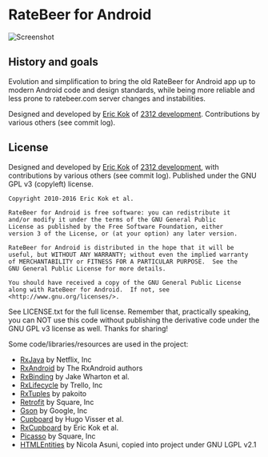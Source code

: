 # RateBeer for Android

![Screenshot](http://2312.nl/img/portfolio-transdroid/240x400-transdroid-main.png)

## History and goals

Evolution and simplification to bring the old RateBeer for Android app up to modern Android code and design standards, while being more reliable and less prone to ratebeer.com server changes and instabilities.

Designed and developed by [Eric Kok](eric@2312.nl) of [2312 development](http://2312.nl). Contributions by various others (see commit log).

## License

Designed and developed by [Eric Kok](eric@2312.nl) of [2312 development](http://2312.nl), with contributions by various others (see commit log). Published under the GNU GPL v3 (copyleft) license.
    
    Copyright 2010-2016 Eric Kok et al.
    
    RateBeer for Android is free software: you can redistribute it 
    and/or modify it under the terms of the GNU General Public 
    License as published by the Free Software Foundation, either 
    version 3 of the License, or (at your option) any later version.

    RateBeer for Android is distributed in the hope that it will be 
    useful, but WITHOUT ANY WARRANTY; without even the implied warranty 
    of MERCHANTABILITY or FITNESS FOR A PARTICULAR PURPOSE.  See the
    GNU General Public License for more details.

    You should have received a copy of the GNU General Public License
    along with RateBeer for Android.  If not, see 
    <http://www.gnu.org/licenses/>.
    
See LICENSE.txt for the full license. Remember that, practically speaking,  you can NOT use this code without publishing the derivative code under the GNU GPL v3 license as well. Thanks for sharing!

Some code/libraries/resources are used in the project:

*  [RxJava](https://github.com/ReactiveX/RxJava) by Netflix, Inc
*  [RxAndroid](https://github.com/ReactiveX/RxAndroid) by The RxAndroid authors
*  [RxBinding](https://github.com/JakeWharton/RxBinding) by Jake Wharton et al.
*  [RxLifecycle](https://github.com/trello/RxLifecycle) by Trello, Inc
*  [RxTuples](https://github.com/pakoito/RxTuples) by pakoito
*  [Retrofit](http://square.github.io/retrofit/) by Square, Inc
*  [Gson](https://github.com/google/gson) by Google, Inc
*  [Cupboard](https://bitbucket.org/littlerobots/cupboard) by Hugo Visser et al.
*  [RxCupboard](https://github.com/erickok/RxCupboard) by Eric Kok et al.
*  [Picasso](http://square.github.io/picasso/) by Square, Inc
*  [HTMLEntities](http://sourceforge.net/projects/htmlentities/) by Nicola Asuni, copied into project under GNU LGPL v2.1
